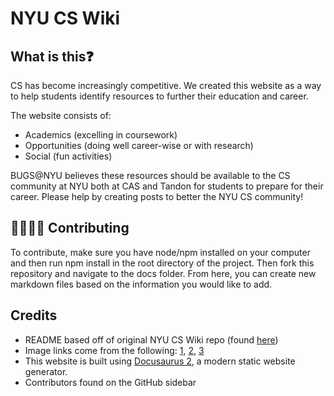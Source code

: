 # NYU CS Wiki


## What is this❓

CS has become increasingly competitive. We created this website as a way to help students identify resources to further their education and career.

The website consists of:

- Academics (excelling in coursework)
- Opportunities (doing well career-wise or with research)
- Social (fun activities)

BUGS@NYU believes these resources should be available to the CS community at NYU both at CAS and Tandon for students to prepare for their career. Please help by creating posts to better the NYU CS community!

## 👨‍💻👩‍💻 Contributing

To contribute, make sure you have node/npm installed on your computer and then run npm install in the root directory of the project. Then fork this repository and navigate to the docs folder. From here, you can create new markdown files based on the information you would like to add. 

## Credits

- README based off of original NYU CS Wiki repo (found [here](https://github.com/BUGS-NYU/NYU-CS-Wiki-old))
- Image links come from the following: [1](https://www.vectorstock.com/royalty-free-vector/smiling-man-reading-a-book-vector-18865472), [2](https://www.alamy.com/person-or-office-worker-working-or-typing-on-computer-vector-cartoon-stick-figure-illustration-image425292126.html), [3](https://www.123rf.com/photo_46477355_stick-figure-in-action-stickman-on-a-surfboard-icon-he-has-fun-stick-man-vector-drawing-with-white-b.html)
- This website is built using [Docusaurus 2](https://docusaurus.io/), a modern static website generator.
- Contributors found on the GitHub sidebar
